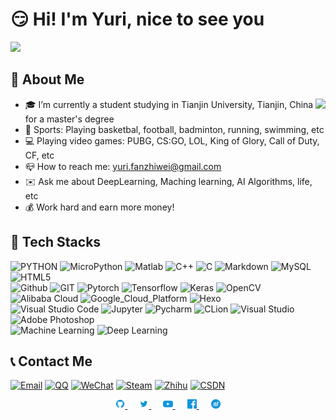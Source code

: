 # :smirk: Hi! I'm Yuri, nice to see you
![](https://pic.imgdb.cn/item/60e66fb05132923bf8f3381d.png)
## :eyes: About Me
<img align="right" src="https://github-readme-stats.vercel.app/api?username=FanDady&show_icons=true&icon_color=CE1D2D&text_color=718096&bg_color=ffffff&hide_title=true" />  

- :mortar_board: I’m currently a student studying in Tianjin University, Tianjin, China for a master's degree
- :muscle: Sports: Playing basketbal, football, badminton, running, swimming, etc
- :computer: Playing video games: PUBG, CS:GO, LOL, King of Glory, Call of Duty, CF, etc
- :mailbox_closed: How to reach me: [yuri.fanzhiwei@gmail.com](mailto:yuri.fanzhiwei@gmail.com)
- :envelope: Ask me about DeepLearning, Maching learning, AI Algorithms, life, etc
- :moneybag: Work hard and earn more money!

## :wrench: Tech Stacks
![PYTHON](https://img.shields.io/badge/-Python-333333?style=flat&logo=python&logoColor=white)
![MicroPython](https://img.shields.io/badge/-MicroPython-2B2728?style=flat&logo=MicroPython&logoColor=white)
![Matlab](https://img.shields.io/badge/-Matlab-00599C?style=flat&logo=Matlab&logoColor=white)
![C++](https://img.shields.io/badge/-C++-00599C?style=flat&logo=c++&logoColor=white)
![C](https://img.shields.io/badge/-C-A8B9CC?style=flat&logo=c&logoColor=white)
![Markdown](https://img.shields.io/badge/-Markdown-333333?style=flat&logo=markdown)
![MySQL](https://img.shields.io/badge/-MySQL-4479A1?style=flat&logo=MySQL&logoColor=white)
![HTML5](https://img.shields.io/badge/-HTML5-E34F26?style=flat&logo=html5&logoColor=white)  
![Github](https://img.shields.io/badge/-Github-181717?style=flat&logo=github&logoColor=white)
![GIT](https://img.shields.io/badge/-Git-F05032?style=flat&logo=git&logoColor=white)
![Pytorch](https://img.shields.io/badge/-Pytorch-EE4C2C?style=flat&logo=pytorch&logoColor=white)
![Tensorflow](https://img.shields.io/badge/-Tensorflow-FF6F00?style=flat&logo=tensorflow&logoColor=white)
![Keras](https://img.shields.io/badge/-Keras-D00000?style=flat&logo=keras&logoColor=white)
![OpenCV](https://img.shields.io/badge/-OpenCV-5C3EE8?style=flat&logo=OpenCV&logoColor=white)
![Alibaba Cloud](https://img.shields.io/badge/-AlibabaCloud-FF6A00?style=flat&logo=Alibaba-Cloud&logoColor=white)
![Google_Cloud_Platform](https://img.shields.io/badge/-Google_Cloud_Platform-1a73e8?style=flat-square&logo=google-cloud&logoColor=white)
![Hexo](https://img.shields.io/badge/-Hexo-0E83D?style=flat&logo=Hexo&logoColor=white)  
![Visual Studio Code](https://img.shields.io/badge/-VisualStudioCode-007ACC?style=flat&logo=Visual-Studio-Code&logoColor=white)
![Jupyter](https://img.shields.io/badge/Jupyter-F37626?style=flat-square&logo=Jupyter&logoColor=white)
![Pycharm](https://img.shields.io/badge/-Pycharm-000000?style=flat&logo=Pycharm&logoColor=white)
![CLion](https://img.shields.io/badge/-CLion-000000?style=flat&logo=CLion&logoColor=white)
![Visual Studio](https://img.shields.io/badge/-VisualStudio-5C2D91?style=flat&logo=Visual-Studio&logoColor=white)
![Adobe Photoshop](https://img.shields.io/badge/-Adobe_Photoshop-31A8FF?style=flat&logo=Adobe-Photoshop&logoColor=white)  
![Machine Learning](https://img.shields.io/badge/-Machine_Learning-333333?style=flat&logo=Machine-Learning&logoColor=white)
![Deep Learning](https://img.shields.io/badge/-Deep_Learning-333333?style=flat&logo=Deep-Learning&logoColor=white)

## :telephone_receiver: Contact Me
<a href="mailto:Yuri.Fanzhiwei@gmail.com"><img alt="Email" src="https://img.shields.io/badge/Email-Yuri.Fanzhiwei@gmail.com-blue?style=flat&logo=gmail"></a>
<a href="1140021702@qq.com"><img alt="QQ" src="https://img.shields.io/badge/QQ-1140021702-blue?style=flat&logo=Tencent-QQ&logoColor=white"></a>
<a href="Yuri_FanZhiwei"><img alt="WeChat" src="https://img.shields.io/badge/WeChat-Yuri_FanZhiwei-blue?style=flat&logo=WeChat"></a>
<a href="Steam"><img alt="Steam" src="https://img.shields.io/badge/Steam-1189404453-blue?style=flat&logo=Steam"></a>
[![Zhihu](https://img.shields.io/badge/-Zhihu-0084FF?style=flat&logo=Zhihu&logoColor=white)](https://www.zhihu.com/people/fan-zhi-wei-68)
[![CSDN](https://img.shields.io/badge/-CSDN-333333?style=flat&logo=CSDN&logoColor=white)](https://blog.csdn.net/qq_43711697)

<div align="center">
    <a href="https://github.com/FanDady">
        <img src="https://github.com/FanDady/FanDady/blob/main/images/github.png" width="3%"/>
    </a>
    <img width="3%" />
    <a href="https://twitter.com/ZhiweiFan6">
        <img src="https://github.com/FanDady/FanDady/blob/main/images/twitter.png" width="3%"/>
    </a>
    <img width="3%" />
    <a href="https://www.youtube.com/channel/UCGa3AFKcZCt8btPnHVuKzRw">
        <img src="https://github.com/FanDady/FanDady/blob/main/images/youtube.png" width="3%"/>
    </a>
    <img width="3%" />
    <a href="https://www.facebook.com/profile.php?id=100071474933884">
        <img src="https://github.com/FanDady/FanDady/blob/main/images/facebook.png" width="3%"/>
    </a>
    <img width="3%" />
    <a href="https://weibo.com/u/5869896682/home">
        <img src="https://github.com/FanDady/FanDady/blob/main/images/weibo.png" width="3%"/>
    </a>
</div>
